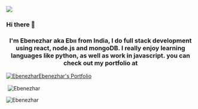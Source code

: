 
<img src="https://wallpapercave.com/dwp1x/wp8903914.jpg">

### Hi there 👋 

<h3 align="center">I'm Ebenezhar aka Ebıı from India, I do full stack development using react, node.js and mongoDB. I really enjoy learning languages like python, as well as work in javascript. you can check out my portfolio at <a href="https://portfolio-ebenezhar.netlify.app/"></a></h3>

<p align="left"> <a href="https://github.com/ryo-ma/github-profile-trophy"><img src="https://github-profile-trophy.vercel.app/?username=Ebenezhar" alt="Ebenezhar" />Ebenezhar's Portfolio</a> </p>
<p>&nbsp;<img align="center" src="https://github-readme-stats.vercel.app/api?username=Ebenezhar&show_icons=true&locale=en" alt="Ebenezhar" /></p>
<p><img align="center" src="https://github-readme-streak-stats.herokuapp.com/?user=Ebenezhar" alt="Ebenezhar" /></p>

